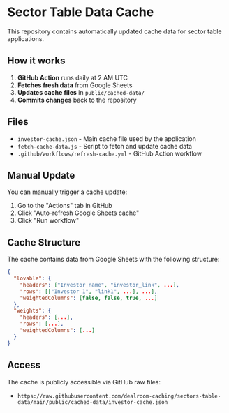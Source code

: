 # Sector Table Data Cache

This repository contains automatically updated cache data for sector table applications.

## How it works

1. **GitHub Action** runs daily at 2 AM UTC
2. **Fetches fresh data** from Google Sheets
3. **Updates cache files** in `public/cached-data/`
4. **Commits changes** back to the repository

## Files

- `investor-cache.json` - Main cache file used by the application
- `fetch-cache-data.js` - Script to fetch and update cache data
- `.github/workflows/refresh-cache.yml` - GitHub Action workflow

## Manual Update

You can manually trigger a cache update:

1. Go to the "Actions" tab in GitHub
2. Click "Auto-refresh Google Sheets cache" 
3. Click "Run workflow"

## Cache Structure

The cache contains data from Google Sheets with the following structure:

```json
{
  "lovable": {
    "headers": ["Investor name", "investor_link", ...],
    "rows": [["Investor 1", "link1", ...], ...],
    "weightedColumns": [false, false, true, ...]
  },
  "weights": {
    "headers": [...],
    "rows": [...],
    "weightedColumns": [...]
  }
}
```

## Access

The cache is publicly accessible via GitHub raw files:
- `https://raw.githubusercontent.com/dealroom-caching/sectors-table-data/main/public/cached-data/investor-cache.json`
